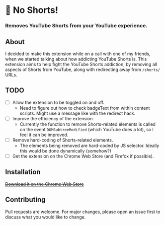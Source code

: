 # 🚫 No Shorts!

### Removes YouTube Shorts from your YouTube experience.

## About
I decided to make this extension while on a call with one of my friends, when we started talking about how addicting YouTube Shorts is. This extension aims to help fight the YouTube Shorts addiction, by removing all aspects of Shorts from YouTube, along with redirecting away from `/shorts/` URLs.

## TODO
- [ ] Allow the extension to be toggled on and off.
    - Need to figure out how to check badgeText from within content scripts. Might use a message like with the redirect hack.
- [ ] Improve the efficiency of the extension. 
    - Currently the function to remove Shorts-related elements is called on the event `DOMSubtreeModified` (which YouTube does a lot), so I feel it can be improved.
- [ ] Remove hard-coding of Shorts-related elements.
    - The elements being removed are hard-coded by JS selector. Ideally this would be done dynamically (somehow?)
- [ ] Get the extension on the Chrome Web Store (and Firefox if possible).

## Installation
~~[Download it on the Chrome Web Store](https://chrome.google.com/webstore/category/extensions)~~ 
<br />

## Contributing

Pull requests are welcome. For major changes, please open an issue first to discuss what you would like to change.
